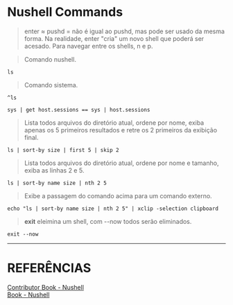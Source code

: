 # Nushell Commands
> enter ≈ pushd = não é igual ao pushd, mas pode ser usado da mesma forma. Na realidade, enter "cria" um novo shell que poderá ser acesado. Para navegar entre os shells, n e p.

> Comando nushell.  
```
ls 
```  

> Comando sistema.  
```
^ls 
```  

```
sys | get host.sessions == sys | host.sessions 
```  

> Lista todos arquivos do diretório atual, ordene por nome, exiba apenas os 5 primeiros resultados e retre os 2 primeiros da exibição final.  
```
ls | sort-by size | first 5 | skip 2 
```  

> Lista todos arquivos do diretório atual, ordene por nome e tamanho, exiba as linhas 2 e 5.  
```
ls | sort-by name size | nth 2 5 
```  

> Exibe a passagem do comando acima para um comando externo.  
```
echo "ls | sort-by name size | nth 2 5" | xclip -selection clipboard 
```  

> **exit** eleimina um shell, com --now todos serão eliminados.
```
exit --now 
```  

---

# REFERÊNCIAS
[Contributor Book - Nushell](https://www.nushell.sh/contributor-book/es/indice.html)  
[Book - Nushell](https://www.nushell.sh/book/pt-BR/indice.html)  
